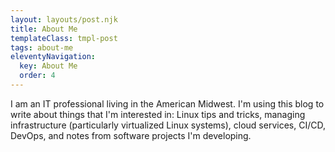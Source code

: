 ```yaml
---
layout: layouts/post.njk
title: About Me
templateClass: tmpl-post
tags: about-me
eleventyNavigation:
  key: About Me
  order: 4
---
```


I am an IT professional living in the American Midwest. I'm using this blog to write about things that I'm interested in: Linux tips and tricks, managing infrastructure (particularly virtualized Linux systems), cloud services, CI/CD, DevOps, and notes from software projects I'm developing.
